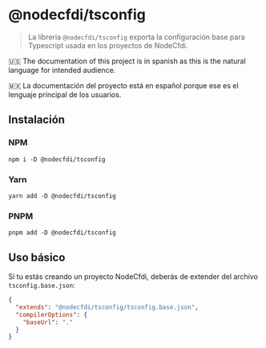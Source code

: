 # @nodecfdi/tsconfig

> La libreria `@nodecfdi/tsconfig` exporta la configuración base para Typescript usada en los proyectos de NodeCfdi.

:us: The documentation of this project is in spanish as this is the natural language for intended audience.

:mexico: La documentación del proyecto está en español porque ese es el lenguaje principal de los usuarios.

## Instalación

### NPM

```shell
npm i -D @nodecfdi/tsconfig
```

### Yarn

```shell
yarn add -D @nodecfdi/tsconfig
```

### PNPM

```shell
pnpm add -D @nodecfdi/tsconfig
```

## Uso básico

Si tu estás creando un proyecto NodeCfdi, deberás de extender del archivo `tsconfig.base.json`:

```json
{
  "extends": "@nodecfdi/tsconfig/tsconfig.base.json",
  "compilerOptions": {
    "baseUrl": "."
  }
}
```
